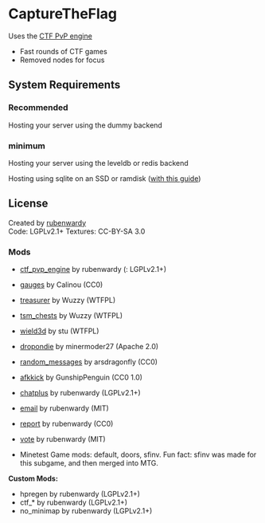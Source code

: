# CaptureTheFlag

Uses the [CTF PvP engine](https://github.com/rubenwardy/ctf_pvp_engine)

* Fast rounds of CTF games
* Removed nodes for focus

## System Requirements

### Recommended

Hosting your server using the dummy backend

### minimum

Hosting your server using the leveldb or redis backend

Hosting using sqlite on an SSD or ramdisk ([with this guide](https://forum.minetest.net/viewtopic.php?f=10&t=9588))

## License

Created by [rubenwardy](https://rubenwardy.com/)  
Code: LGPLv2.1+
Textures: CC-BY-SA 3.0

### Mods

* [ctf_pvp_engine](https://forum.minetest.net/viewtopic.php?f=15&t=6947) by rubenwardy (: LGPLv2.1+)
* [gauges](https://forum.minetest.net/viewtopic.php?t=10250) by Calinou (CC0)
* [treasurer](https://forum.minetest.net/viewtopic.php?t=7292) by Wuzzy (WTFPL)
* [tsm_chests](https://forum.minetest.net/viewtopic.php?t=7292) by Wuzzy (WTFPL)
* [wield3d](https://forum.minetest.net/viewtopic.php?t=6407) by stu (WTFPL)
* [dropondie](https://forum.minetest.net/viewtopic.php?id=7835) by minermoder27 (Apache 2.0)
* [random_messages](https://forum.minetest.net/viewtopic.php?t=6306) by arsdragonfly (CC0)
* [afkkick](https://forum.minetest.net/viewtopic.php?t=10919) by GunshipPenguin (CC0 1.0)
* [chatplus](https://forum.minetest.net/viewtopic.php?id=6273) by rubenwardy (LGPLv2.1+)
* [email](https://forum.minetest.net/viewtopic.php?t=13754) by rubenwardy (MIT)
* [report](https://forum.minetest.net/viewtopic.php?t=13752) by rubenwardy (CC0)
* [vote](https://forum.minetest.net/viewtopic.php?t=12829) by rubenwardy (MIT)

* Minetest Game mods: default, doors, sfinv.
  Fun fact: sfinv was made for this subgame, and then merged into MTG.

**Custom Mods:**

* hpregen by rubenwardy (LGPLv2.1+)
* ctf_* by rubenwardy (LGPLv2.1+)
* no_minimap by rubenwardy (LGPLv2.1+)
